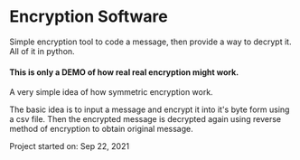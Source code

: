 # Encryption Software

Simple encryption tool to code a message, then provide a way to decrypt it.
All of it in python.

#### This is only a DEMO of how real real encryption might work.

A very simple idea of how symmetric encryption 	work.

The basic idea is to input a message and encrypt it into it's byte form using a csv file.
Then the encrypted message is decrypted again using reverse method of encryption to obtain original message.

Project started on: Sep 22, 2021